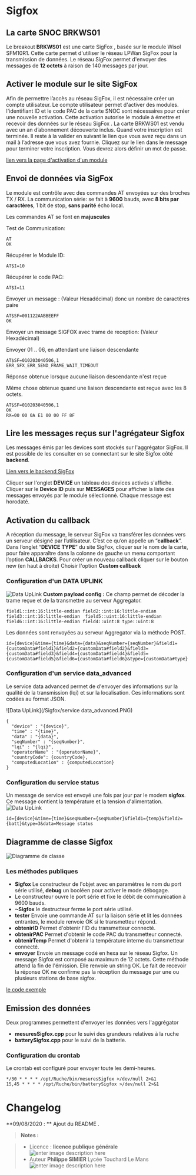 ﻿# Sigfox

## La carte SNOC BRKWS01

Le breakout **BRKWS01** est une carte  SigFox , basée sur le module Wisol SFM10R1. Cette carte permet  d'utiliser le réseau LPWan SigFox   pour la transmission de données. Le réseau SigFox permet d'envoyer des messages de **12 octets** à raison de 140 messages par jour.

## Activer le module sur le site SigFox

Afin de permettre l’accès au réseau SigFox, il est nécessaire créer un compte utilisateur. 
Le compte utilisateur permet d'activer des modules. l'identifiant ID et le code PAC  de la carte SNOC sont nécessaires pour créer une nouvelle activation. Cette activation autorise le module à émettre et recevoir des données sur le réseau SigFox . La carte BRKWS01 est vendu avec un an d’abonnement découverte inclus.
Quand votre inscription est terminée. Il reste à la valider en suivant le lien que vous avez reçu dans un mail à l’adresse que vous avez fournie. Cliquez sur le lien dans le message pour terminer votre inscription.  Vous devrez alors définir un mot de passe.

[lien vers la page d'activation d'un module](https://buy.sigfox.com/activate)

## Envoi de données via SigFox

Le module est contrôle avec des commandes  AT envoyées sur des broches TX / RX. La communication série: se fait à **9600** bauds, avec **8 bits par caractères**, 1 bit de stop, **sans parité** écho local.

Les commandes AT se font en **majuscules**

Test de Communication:	

    AT
    OK

Récupérer le Module ID:	

    AT$I=10

Récupérer le code PAC:	

    AT$I=11

Envoyer un message :	(Valeur Hexadécimal) donc un nombre de caractères paire

    AT$SF=001122AABBEEFF
    OK


Envoyer un message SIGFOX avec trame de reception:	(Valeur Hexadécimal)

Envoyer 01 .. 06, en attendant une liaison descendante

    AT$SF=010203040506,1                   
    ERR_SFX_ERR_SEND_FRAME_WAIT_TIMEOUT      
     
Réponse obtenue lorsque aucune liaison descendante n'est reçue

Même chose obtenue quand une liaison descendante est reçue avec les 8 octets.

    AT$SF=010203040506,1                  
    OK 
    RX=00 00 0A E1 00 00 FF 8F

## Lire les messages reçus sur l'agrégateur Sigfox

Les messages émis par les devices sont stockés sur l'aggrégator SigFox. Il est possible de les consulter en se connectant sur le site Sigfox côté **backend**.

[Lien vers le backend SigFox](https://backend.sigfox.com/auth/login)

Cliquer sur l'onglet **DEVICE** un tableau des devices activés s'affiche. 
Cliquer sur le **Device ID**  puis sur **MESSAGES** pour afficher la liste des messages envoyés par le module sélectionné.
Chaque message est horodaté.

## Activation du callback

A réception du message, le serveur SigFox va transférer les données vers un serveur désigné par l’utilisateur. C’est ce qu’on appelle un “**callback**”.
Dans l’onglet “**DEVICE TYPE**” du site SigFox, cliquer sur le nom de la carte, pour faire apparaître dans la colonne de gauche un menu comportant l’option **CALLBACKS**.
Pour créer un nouveau callback cliquer sur le bouton new (en haut à droite)
Choisir l'option **Custom callback**

### Configuration d'un DATA UPLINK

![Data UpLink](/Sigfox/Callback_ruche.PNG)
**Custom payload config :**
Ce champ permet de décoder la trame reçue et de la transmettre au serveur Aggregator. 
```
field1::int:16:little-endian field2::int:16:little-endian field3::int:16:little-endian  field5::uint:16:little-endian field6::int:16:little-endian field4::uint:8 type::uint:8
```
Les données sont renvoyées au serveur Aggregator via  la méthode POST.
```
id={device}&time={time}&data={data}&seqNumber={seqNumber}&field1={customData#field1}&field2={customData#field2}&field3={customData#field3}&field4={customData#field4}&field5={customData#field5}&field6={customData#field6}&type={customData#type}

```

### Configuration d'un service data_advanced

Le service data advanced permet de d'envoyer des informations sur la qualité de la transmission (lqi) et sur la localisation. Ces informations sont codées au format JSON.
 
![Data UpLink](/Sigfox/service data_advanced.PNG)

```
{
  "device" : "{device}",
  "time" : "{time}",
  "data" : "{data}",
  "seqNumber" : "{seqNumber}",
  "lqi" : "{lqi}",
  "operatorName" : "{operatorName}",
  "countryCode": {countryCode},
  "computedLocation" : {computedLocation} 
}
```
### Configuration du service status

Un message de service est envoyé une fois par jour par le modem **sigfox**. Ce message contient la température et la tension d'alimentation. 
![Data UpLink](/Sigfox/service_status.PNG)
```
id={device}&time={time}&seqNumber={seqNumber}&field1={temp}&field2={batt}&type=3&data=Message status
```



## Diagramme de classe Sigfox

![Diagramme de classe](/Sigfox/diagramme_classe.GIF)

### Les méthodes publiques
 - **Sigfox** Le constructeur de l'objet avec en  paramètres  le nom du port série utilisé, **debug** un booléen pour activer le mode débogage.
 - Le constructeur ouvre le port série et fixe le débit de communication à 9600 bauds.
 - **~Sigfox**  le destructeur ferme le port série utilisé. 
 - **tester** Envoie une commande AT sur la liaison série et lit les données entrantes, le module renvoie OK si le transmetteur répond.
 - **obtenirID** Permet d'obtenir l'ID du transmetteur  connecté.
 - **obtenirPAC** Permet d'obtenir le code PAC du transmetteur connecté.
 - **obtenirTemp** Permet d'obtenir la température interne du transmetteur connecté.
 - **envoyer** Envoie un message codé en hexa sur le réseau Sigfox. Un message Sigfox est composé au maximum de 12 octets. Cette méthode attend la fin de l'émission. Elle renvoie  un string OK. Le fait de recevoir la réponse OK ne confirme pas la réception du message par une ou plusieurs stations de base sigfox. 

[le code exemple](https://github.com/PhilippeSimier/Ruche/blob/master/Sigfox/main.cpp)

## Emission des données 

Deux programmes permettent d'envoyer les données vers l'aggrégator 

 - **mesuresSigfox.cpp** pour le suivi des grandeurs relatives à la ruche
 - **batterySigfox.cpp** pour le suivi de la batterie.
 ### Configuration du crontab 
 Le crontab est configuré pour envoyer toute les demi-heures.
 ```
 */30 * * * * /opt/Ruche/bin/mesuresSigfox >/dev/null 2>&1
15,45 * * * * /opt/Ruche/bin/batterySigfox >/dev/null 2>&1
 ```

# Changelog

**09/08/2020 : ** Ajout du README . 

> **Notes :**


> - Licence : **licence publique générale** ![enter image description here](https://img.shields.io/badge/licence-GPL-green.svg)
> - Auteur **Philippe SIMIER** Lycée Touchard Le Mans
>  ![enter image description here](https://img.shields.io/badge/built-passing-green.svg)
<!-- TOOLBOX 

Génération des badges : https://shields.io/
Génération de ce fichier : https://stackedit.io/editor#
example : https://github.com/adrien3d/IO_WSSFM10-Arduino

